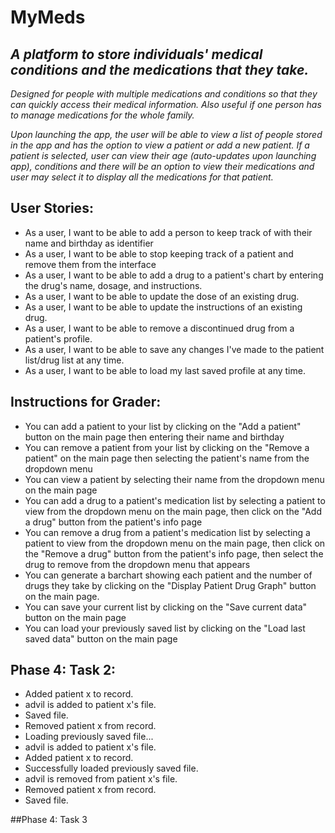 # MyMeds

## *A platform to store individuals' medical conditions and the medications that they take.*

*Designed for people with multiple medications and conditions so that they can quickly access their medical information. Also useful if one person has to manage medications for the whole family.*

*Upon launching the app, the user will be able to view a list of people stored in the app and has the option to view a patient or add a new patient. If a patient is selected, user can view their age (auto-updates upon launching app), conditions and there will be an option to view their medications and user may select it to display all the medications for that patient.*

## User Stories:
- As a user, I want to be able to add a person to keep track of with their name and birthday as identifier
- As a user, I want to be able to stop keeping track of a patient and remove them from the interface
- As a user, I want to be able to add a drug to a patient's chart by entering the drug's name, dosage, and instructions.
- As a user, I want to be able to update the dose of an existing drug.
- As a user, I want to be able to update the instructions of an existing drug.
- As a user, I want to be able to remove a discontinued drug from a patient's profile.
- As a user, I want to be able to save any changes I've made to the patient list/drug list at any time.
- As a user, I want to be able to load my last saved profile at any time.

## Instructions for Grader:
- You can add a patient to your list by clicking on the "Add a patient" button on the main page then entering their name and birthday
- You can remove a patient from your list by clicking on the "Remove a patient" on the main page then selecting the patient's name from the dropdown menu
- You can view a patient by selecting their name from the dropdown menu on the main page
- You can add a drug to a patient's medication list by selecting a patient to view from the dropdown menu on the main page, then click on the "Add a drug" button from the patient's info page
- You can remove a drug from a patient's medication list by selecting a patient to view from the dropdown menu on the main page, then click on the "Remove a drug" button from the patient's info page, then select the drug to remove from the dropdown menu that appears
- You can generate a barchart showing each patient and the number of drugs they take by clicking on the "Display Patient Drug Graph" button on the main page.
- You can save your current list by clicking on the "Save current data" button on the main page
- You can load your previously saved list by clicking on the "Load last saved data" button on the main page

## Phase 4: Task 2:
- Added patient x to record.
- advil is added to patient x's file.
- Saved file.
- Removed patient x from record.
- Loading previously saved file...
- advil is added to patient x's file.
- Added patient x to record.
- Successfully loaded previously saved file.
- advil is removed from patient x's file.
- Removed patient x from record.
- Saved file.

##Phase 4: Task 3